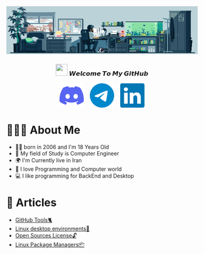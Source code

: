 <!------------------------------- HEADER ------------------------------->
<div id="header" align="center">
  <img src="https://github.com/farzadoxo/farzadoxo/blob/master/header.gif">
  <h3><img src="https://raw.githubusercontent.com/Tarikul-Islam-Anik/Animated-Fluent-Emojis/master/Emojis/Hand%20gestures/Waving%20Hand%20Light%20Skin%20Tone.png" width="31" height="31"/> 𝙒𝙚𝙡𝙘𝙤𝙢𝙚 𝙏𝙤 𝙈𝙮 𝙂𝙞𝙩𝙃𝙪𝙗</h3>
  <a href="https://discordapp.com/users/1006459247057436703"><img src="https://raw.githubusercontent.com/CLorant/readme-social-icons/main/large/colored/discord.svg"></a>&nbsp &nbsp
  <a href="https://https://t.me/farzadoxo"><img src="https://raw.githubusercontent.com/CLorant/readme-social-icons/main/large/filled/telegram.svg"></a>&nbsp &nbsp
  <a href="https://www.linkedin.com/in/f-ebrahimi/"><img src="https://raw.githubusercontent.com/CLorant/readme-social-icons/main/large/filled/linkedin.svg"></a>
</div>

<!------------------------------- ABOUT ------------------------------->
# 🧑🏻‍💻 About Me
- 👦🏻 born in 2006 and I'm 18 Years Old
- 📖 My field of Study is Computer Engineer
- 🌍 I'm Currently live in Iran
- 💖 I love Programming and Computer world
- 💻 I like programming for BackEnd and Desktop

<!------------------------------- STATUS ------------------------------->
# 📝 Articles
- [GitHub Tools🐈](https://www.linkedin.com/pulse/github-tools-%D8%A7%D8%A8%D8%B2%D8%A7%D8%B1-%D9%87%D8%A7%DB%8C-%DA%AF%DB%8C%D8%AA%D9%87%D8%A7%D8%A8-farzad-ebrahimi-7mskf/)
- [Linux desktop environments🐧](https://www.linkedin.com/pulse/linux-desktop-environments-%D8%B1%D8%A7%D8%A8%D8%B7-%DA%A9%D8%A7%D8%B1%D8%A8%D8%B1%DB%8C-%D9%87%D8%A7%DB%8C-%D9%84%DB%8C%D9%86%D9%88%DA%A9%D8%B3-farzad-ebrahimi-n16ie/)
- [Open Sources License🔓](https://www.linkedin.com/pulse/open-sources-license-%D9%85%D8%AC%D9%88%D8%B2-%D9%87%D8%A7%DB%8C-%D8%A7%D9%BE%D9%86-%D8%B3%D9%88%D8%B1%D8%B3-farzad-ebrahimi-znnaf/)
- [Linux Package Managers📦](https://www.linkedin.com/pulse/linux-package-manager-%D9%85%D8%AF%DB%8C%D8%B1-%D8%A8%D8%B3%D8%AA%D9%87-%D8%AF%D8%B1-%D9%84%DB%8C%D9%86%D9%88%DA%A9%D8%B3-farzad-ebrahimi-mgwbf/)
